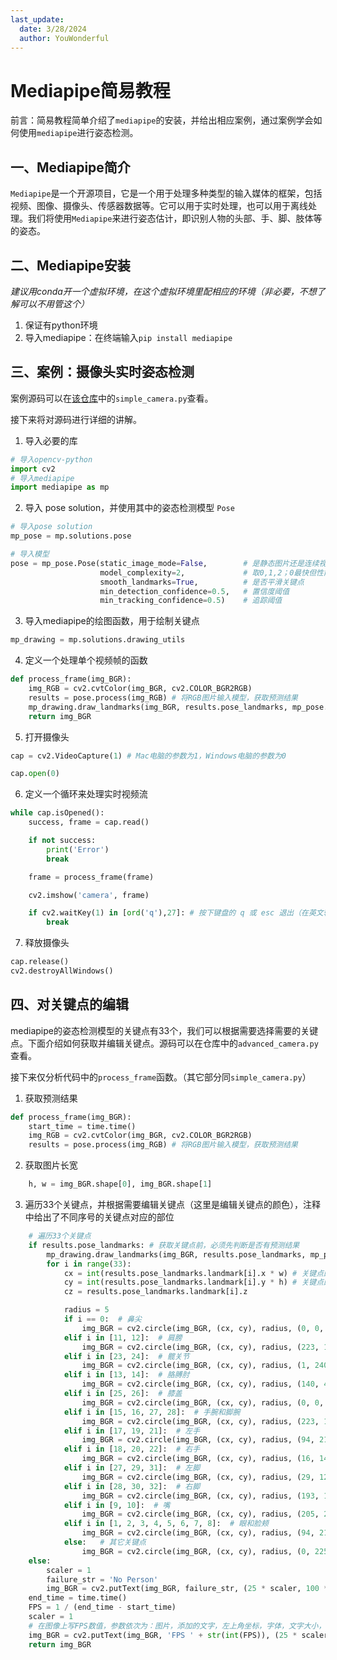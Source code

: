 ```yaml
---
last_update:
  date: 3/28/2024
  author: YouWonderful
---
```

# Mediapipe简易教程

前言：简易教程简单介绍了`mediapipe`的安装，并给出相应案例，通过案例学会如何使用`mediapipe`进行姿态检测。

## 一、Mediapipe简介

`Mediapipe`是一个开源项目，它是一个用于处理多种类型的输入媒体的框架，包括视频、图像、摄像头、传感器数据等。它可以用于实时处理，也可以用于离线处理。我们将使用`Mediapipe`来进行姿态估计，即识别人物的头部、手、脚、肢体等的姿态。

## 二、Mediapipe安装

*建议用conda开一个虚拟环境，在这个虚拟环境里配相应的环境（非必要，不想了解可以不用管这个）*
1. 保证有python环境
2. 导入mediapipe：在终端输入`pip install mediapipe`

## 三、案例：摄像头实时姿态检测

案例源码可以在[该仓库](https://github.com/tinkerfuroc/mediapipe_tutorial)中的`simple_camera.py`查看。

接下来将对源码进行详细的讲解。

1. 导入必要的库
```python
# 导入opencv-python
import cv2
# 导入mediapipe
import mediapipe as mp
```
2. 导入 pose solution，并使用其中的姿态检测模型 `Pose`
```python
# 导入pose solution
mp_pose = mp.solutions.pose

# 导入模型
pose = mp_pose.Pose(static_image_mode=False,        # 是静态图片还是连续视频帧
                    model_complexity=2,             # 取0,1,2；0最快但性能差，2最慢但性能好
                    smooth_landmarks=True,          # 是否平滑关键点
                    min_detection_confidence=0.5,   # 置信度阈值
                    min_tracking_confidence=0.5)    # 追踪阈值
```
3. 导入mediapipe的绘图函数，用于绘制关键点
```python
mp_drawing = mp.solutions.drawing_utils
```
4. 定义一个处理单个视频帧的函数
```python
def process_frame(img_BGR):
    img_RGB = cv2.cvtColor(img_BGR, cv2.COLOR_BGR2RGB)
    results = pose.process(img_RGB) # 将RGB图片输入模型，获取预测结果
    mp_drawing.draw_landmarks(img_BGR, results.pose_landmarks, mp_pose.POSE_CONNECTIONS) # 可视化
    return img_BGR
```
5. 打开摄像头
```python
cap = cv2.VideoCapture(1) # Mac电脑的参数为1，Windows电脑的参数为0

cap.open(0)
```
6. 定义一个循环来处理实时视频流
```python
while cap.isOpened():
    success, frame = cap.read()

    if not success:
        print('Error')
        break

    frame = process_frame(frame)

    cv2.imshow('camera', frame)

    if cv2.waitKey(1) in [ord('q'),27]: # 按下键盘的 q 或 esc 退出（在英文输入法下）
        break
```
7. 释放摄像头
```python
cap.release()
cv2.destroyAllWindows()
```

## 四、对关键点的编辑

mediapipe的姿态检测模型的关键点有33个，我们可以根据需要选择需要的关键点。下面介绍如何获取并编辑关键点。源码可以在仓库中的`advanced_camera.py`查看。

接下来仅分析代码中的`process_frame`函数。（其它部分同`simple_camera.py`）

1. 获取预测结果
```python
def process_frame(img_BGR):
    start_time = time.time()
    img_RGB = cv2.cvtColor(img_BGR, cv2.COLOR_BGR2RGB)
    results = pose.process(img_RGB) # 将RGB图片输入模型，获取预测结果
```
2. 获取图片长宽
```python
    h, w = img_BGR.shape[0], img_BGR.shape[1]
```
3. 遍历33个关键点，并根据需要编辑关键点（这里是编辑关键点的颜色），注释中给出了不同序号的关键点对应的部位
```python
    # 遍历33个关键点
    if results.pose_landmarks: # 获取关键点前，必须先判断是否有预测结果
        mp_drawing.draw_landmarks(img_BGR, results.pose_landmarks, mp_pose.POSE_CONNECTIONS) # 先可视化，之后再给不同部位的关键点画不同颜色
        for i in range(33):
            cx = int(results.pose_landmarks.landmark[i].x * w) # 关键点的横坐标
            cy = int(results.pose_landmarks.landmark[i].y * h) # 关键点的纵坐标
            cz = results.pose_landmarks.landmark[i].z

            radius = 5
            if i == 0:  # 鼻尖
                img_BGR = cv2.circle(img_BGR, (cx, cy), radius, (0, 0, 225), -1)    # -1表示填充
            elif i in [11, 12]:  # 肩膀
                img_BGR = cv2.circle(img_BGR, (cx, cy), radius, (223, 155, 6), -1)
            elif i in [23, 24]:  # 髋关节
                img_BGR = cv2.circle(img_BGR, (cx, cy), radius, (1, 240, 255), -1)
            elif i in [13, 14]:  # 胳膊肘
                img_BGR = cv2.circle(img_BGR, (cx, cy), radius, (140, 47, 240), -1)
            elif i in [25, 26]:  # 膝盖
                img_BGR = cv2.circle(img_BGR, (cx, cy), radius, (0, 0, 225), -1)
            elif i in [15, 16, 27, 28]:  # 手腕和脚腕
                img_BGR = cv2.circle(img_BGR, (cx, cy), radius, (223, 155, 60), -1)
            elif i in [17, 19, 21]:  # 左手
                img_BGR = cv2.circle(img_BGR, (cx, cy), radius, (94, 218, 121), -1)
            elif i in [18, 20, 22]:  # 右手
                img_BGR = cv2.circle(img_BGR, (cx, cy), radius, (16, 144, 247), -1)
            elif i in [27, 29, 31]:  # 左脚
                img_BGR = cv2.circle(img_BGR, (cx, cy), radius, (29, 123, 243), -1)
            elif i in [28, 30, 32]:  # 右脚
                img_BGR = cv2.circle(img_BGR, (cx, cy), radius, (193, 182, 255), -1)
            elif i in [9, 10]:  # 嘴
                img_BGR = cv2.circle(img_BGR, (cx, cy), radius, (205, 235, 255), -1)
            elif i in [1, 2, 3, 4, 5, 6, 7, 8]:  # 眼和脸颊
                img_BGR = cv2.circle(img_BGR, (cx, cy), radius, (94, 218, 121), -1)
            else:   # 其它关键点
                img_BGR = cv2.circle(img_BGR, (cx, cy), radius, (0, 225, 0), -1)
    else:
        scaler = 1
        failure_str = 'No Person'
        img_BGR = cv2.putText(img_BGR, failure_str, (25 * scaler, 100 * scaler), cv2.FONT_HERSHEY_SIMPLEX, 1.25 * scaler, (255, 0, 0))
    end_time = time.time()
    FPS = 1 / (end_time - start_time)
    scaler = 1
    # 在图像上写FPS数值，参数依次为：图片，添加的文字，左上角坐标，字体，文字大小，颜色，文字粗细
    img_BGR = cv2.putText(img_BGR, 'FPS ' + str(int(FPS)), (25 * scaler, 50 * scaler), cv2.FONT_HERSHEY_SIMPLEX, 1.25 * scaler, (255, 0, 0))
    return img_BGR
```